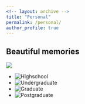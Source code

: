 ```yaml
---
<!-- layout: archive -->
title: "Personal"
permalink: /personal/
author_profile: true
---
```

 
## Beautiful memories

<img src="https://zhuangdingyi.github.io/images/undergraduate.png" />

* ![Highschool](https://wangjw6.github.io/images/hs.png)
* ![Undergraduate]("https://github.com/Wangjw6/Wangjw6.github.io/tree/master/images/undergraduate.png)
* ![Graduate](https://wangjw6.github.io/images/graduate.png)
* ![Postgraduate](https://wangjw6.github.io/images/pg.png)



